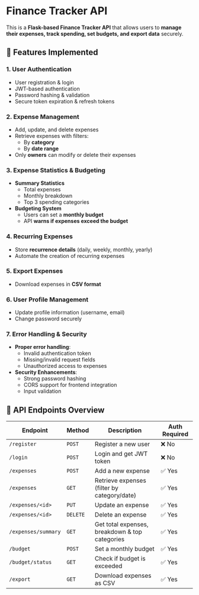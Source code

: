 # Finance Tracker API

This is a **Flask-based Finance Tracker API** that allows users to **manage their expenses, track spending, set budgets, and export data** securely.

## 🚀 Features Implemented

### 1. **User Authentication**
- User registration & login
- JWT-based authentication
- Password hashing & validation
- Secure token expiration & refresh tokens

### 2. **Expense Management**
- Add, update, and delete expenses
- Retrieve expenses with filters:
  - By **category**
  - By **date range**
- Only **owners** can modify or delete their expenses

### 3. **Expense Statistics & Budgeting**
- **Summary Statistics**
  - Total expenses
  - Monthly breakdown
  - Top 3 spending categories
- **Budgeting System**
  - Users can set a **monthly budget**
  - API **warns if expenses exceed the budget**

### 4. **Recurring Expenses**
- Store **recurrence details** (daily, weekly, monthly, yearly)
- Automate the creation of recurring expenses

### 5. **Export Expenses**
- Download expenses in **CSV format**

### 6. **User Profile Management**
- Update profile information (username, email)
- Change password securely

### 7. **Error Handling & Security**
- **Proper error handling**:
  - Invalid authentication token
  - Missing/invalid request fields
  - Unauthorized access to expenses
- **Security Enhancements**:
  - Strong password hashing
  - CORS support for frontend integration
  - Input validation 


## 📌 API Endpoints Overview

| Endpoint            | Method   | Description                                      | Auth Required |
|---------------------|---------|--------------------------------------------------|--------------|
| `/register`        | `POST`  | Register a new user                              | ❌ No |
| `/login`           | `POST`  | Login and get JWT token                          | ❌ No |
| `/expenses`        | `POST`  | Add a new expense                                | ✅ Yes |
| `/expenses`        | `GET`   | Retrieve expenses (filter by category/date)      | ✅ Yes |
| `/expenses/<id>`   | `PUT`   | Update an expense                               | ✅ Yes |
| `/expenses/<id>`   | `DELETE`| Delete an expense                               | ✅ Yes |
| `/expenses/summary`| `GET`   | Get total expenses, breakdown & top categories   | ✅ Yes |
| `/budget`          | `POST`  | Set a monthly budget                             | ✅ Yes |
| `/budget/status`   | `GET`   | Check if budget is exceeded                     | ✅ Yes |
| `/export`          | `GET`   | Download expenses as CSV                        | ✅ Yes |
